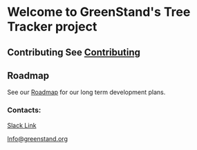 # Welcome to GreenStand's Tree Tracker project

## Contributing See [Contributing](https://github.com/Greenstand/Development-Overview/blob/master/Contributing.md) 

## Roadmap

See our [Roadmap](https://github.com/Greenstand/Development-Overview/blob/master/Contributing.md) for our long term development plans.

### Contacts: 
[Slack Link](https://join.slack.com/t/greenstand/shared_invite/enQtMjcyMzgyMjk4NzU3LWZmNjM3YzY5N2Q0MzQ5YTM4OGZkMWJhM2U4MTkyYjI2NjhkN2YxNTRiMDIwNWQ5ZTVlNDczYzBjZmMxYzM2ZjU)

Info@greenstand.org
